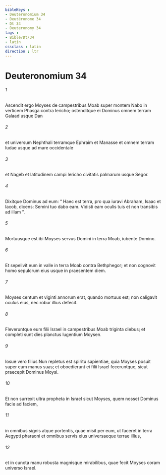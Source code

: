 ```yaml
---
bibleKeys : 
- Deuteronomium 34
- Deutéronome 34
- Dt 34
- Deuteronomy 34
tags : 
- Bible/Dt/34
- latin
cssclass : latin
direction : ltr
---
```


# Deuteronomium 34

###### 1
Ascendit ergo Moyses de campestribus Moab super montem Nabo in verticem Phasga contra Iericho; ostenditque ei Dominus omnem terram Galaad usque Dan 
###### 2
et universum Nephthali terramque Ephraim et Manasse et omnem terram Iudae usque ad mare occidentale 
###### 3
et Nageb et latitudinem campi Iericho civitatis palmarum usque Segor. 
###### 4
Dixitque Dominus ad eum: “ Haec est terra, pro qua iuravi Abraham, Isaac et Iacob, dicens: Semini tuo dabo eam. Vidisti eam oculis tuis et non transibis ad illam ”.
###### 5
Mortuusque est ibi Moyses servus Domini in terra Moab, iubente Domino. 
###### 6
Et sepelivit eum in valle in terra Moab contra Bethphegor; et non cognovit homo sepulcrum eius usque in praesentem diem. 
###### 7
Moyses centum et viginti annorum erat, quando mortuus est; non caligavit oculus eius, nec robur illius defecit. 
###### 8
Fleveruntque eum filii Israel in campestribus Moab triginta diebus; et completi sunt dies planctus lugentium Moysen.
###### 9
Iosue vero filius Nun repletus est spiritu sapientiae, quia Moyses posuit super eum manus suas; et oboedierunt ei filii Israel feceruntque, sicut praecepit Dominus Moysi.
###### 10
Et non surrexit ultra propheta in Israel sicut Moyses, quem nosset Dominus facie ad faciem, 
###### 11
in omnibus signis atque portentis, quae misit per eum, ut faceret in terra Aegypti pharaoni et omnibus servis eius universaeque terrae illius, 
###### 12
et in cuncta manu robusta magnisque mirabilibus, quae fecit Moyses coram universo Israel.
